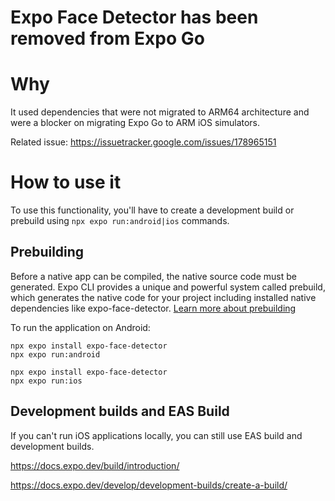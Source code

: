 # Expo Face Detector has been removed from Expo Go

# Why

It used dependencies that were not migrated to ARM64 architecture and were a blocker on migrating Expo Go to ARM iOS simulators.

Related issue: https://issuetracker.google.com/issues/178965151

# How to use it

To use this functionality, you'll have to create a development build or prebuild using `npx expo run:android|ios` commands.

## Prebuilding

Before a native app can be compiled, the native source code must be generated. Expo CLI provides a unique and powerful system called prebuild, which generates the native code for your project including installed native dependencies like expo-face-detector.
[Learn more about prebuilding](https://docs.expo.dev/workflow/prebuild/)

To run the application on Android:
```
npx expo install expo-face-detector
npx expo run:android 
```

```
npx expo install expo-face-detector
npx expo run:ios 
```
## Development builds and EAS Build

If you can't run iOS applications locally, you can still use EAS build and development builds.

https://docs.expo.dev/build/introduction/

https://docs.expo.dev/develop/development-builds/create-a-build/

